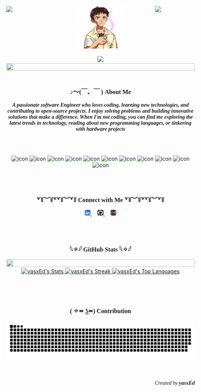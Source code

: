 <div align="center">
    <img align="left" src="https://media3.giphy.com/media/HQp9pMIlKV6zQiBlBi/giphy.gif?cid=6c09b952erryymeydgktb979waq24m3symwhw7athn6w1qq7&ep=v1_internal_gif_by_id&rid=giphy.gif&ct=s" width="21%" style="display:inline;">
    <img align="right" src="https://media3.giphy.com/media/HQp9pMIlKV6zQiBlBi/giphy.gif?cid=6c09b952erryymeydgktb979waq24m3symwhw7athn6w1qq7&ep=v1_internal_gif_by_id&rid=giphy.gif&ct=s" width="21%" style="display:inline;">
    <img src="9429524d-18a3-4f17-b092-ae35c4682ac4_8c92ae4d-1e66-4d3d-8eea-0c71c39696ff.gif" alt="Welcome GIF" width="25%">
    <br><br>
    <img src="https://readme-typing-svg.herokuapp.com/?font=Poppins&size=35&center=true&vCenter=true&width=500&height=70&duration=4000&lines=Hi+There!+👋;+I'm+yasxEd!;" />
    <img src="https://i.imgur.com/dBaSKWF.gif" height="20" width="100%">
</div>

<br/>
<h3 align="center" style="font-family: Poppins;">♪～(￣、￣ ) About Me</h3>
<p align="center" style="font-family: Poppins;"><em><b>A passionate software Engineer  who loves coding, learning new technologies, and contributing to open-source projects. I enjoy solving problems and building innovative solutions that make a difference. When I'm not coding, you can find me exploring the latest trends in technology, reading about new programming languages, or tinkering with hardware projects</b></em></p>

<br><br>

<div align="center">
  <img src="https://techstack-generator.vercel.app/java-icon.svg" alt="icon" width="50" height="50" />
  <img src="https://techstack-generator.vercel.app/python-icon.svg" alt="icon" width="50" height="50" />
  <img src="https://techstack-generator.vercel.app/ts-icon.svg" alt="icon" width="50" height="50" />
  <img src="https://techstack-generator.vercel.app/js-icon.svg" alt="icon"width="50" height="50" />
  <img src="https://techstack-generator.vercel.app/react-icon.svg" alt="icon" width="50" height="50" />
  <img src="https://techstack-generator.vercel.app/mysql-icon.svg" alt="icon" width="50" height="50" />
  <img src="https://techstack-generator.vercel.app/aws-icon.svg" alt="icon" width="50" height="50" />
  <img src="https://techstack-generator.vercel.app/github-icon.svg" alt="icon" width="50" height="50" />
  <img src="https://techstack-generator.vercel.app/prettier-icon.svg" alt="icon" width="50" height="50" />
  <img src="https://techstack-generator.vercel.app/restapi-icon.svg" alt="icon" width="50" height="50" />
  <img src="https://techstack-generator.vercel.app/graphql-icon.svg" alt="icon" width="50" height="50" />
</div>

<br><br>

<h3 align="center" style="font-family: Poppins;">꒷꒦︶꒦꒷꒷꒦︶꒷꒦  Connect with Me  ꒷꒦︶꒦꒷꒷꒦︶꒷꒦</h3>
<p align="center">
    <a href="https://www.linkedin.com/in/">
        <img src="https://raw.githubusercontent.com/tandpfun/skill-icons/65dea6c4eaca7da319e552c09f4cf5a9a8dab2c8/icons/LinkedIn.svg" width="3%" alt="LinkedIn"/>
    </a>
        &nbsp;&nbsp;&nbsp;
    <a href="https://github.com/yasxEd">
        <img src="https://raw.githubusercontent.com/tandpfun/skill-icons/65dea6c4eaca7da319e552c09f4cf5a9a8dab2c8/icons/Github-Dark.svg" width="3% alt="GitHub"/>
    </a>
        &nbsp;&nbsp;&nbsp;
    <a href="mailto:">
        <img src="https://raw.githubusercontent.com/tandpfun/skill-icons/65dea6c4eaca7da319e552c09f4cf5a9a8dab2c8/icons/Gmail-Dark.svg" width="3% alt="Email"/>
    </a>
</p>

<br><br>
<h3 align="center" style="font-family: Poppins;">𓆩✧︎𓆪 GitHub Stats 𓆩✧︎𓆪</h3>
<img src="https://i.imgur.com/dBaSKWF.gif" height="20" width="100%">
<div align="center">
    <a href="https://github-readme-stats.vercel.app">
        <img src="https://github-readme-stats.vercel.app/api?username=yasxEd&theme=dark&show_icons=true&hide_border=true&count_private=true" alt="yasxEd's Stats" height="145"/>
    </a>
    <a href="https://github-readme-streak-stats.herokuapp.com">
        <img src="https://github-readme-streak-stats.herokuapp.com/?user=yasxEd&theme=dark&hide_border=true" alt="yasxEd's Streak" height="145"/>
    </a>
    <a href="https://github-readme-stats.vercel.app/api/top-langs/?username=yasxEd&theme=dark&show_icons=true&hide_border=true&layout=compact">
        <img src="https://github-readme-stats.vercel.app/api/top-langs/?username=yasxEd&theme=dark&show_icons=true&hide_border=true&layout=compact" alt="yasxEd's Top Languages" height="145"/>
    </a>
</div>

<br><br><br>

<h3 align="center" style="font-family: Poppins;">( ✧≖ ͜ʖ≖) Contribution </h3>
<p align="center">
  <img src="https://github.com/yasxEd/yasxEd/blob/output/github-snake-dark.svg" alt="snake gif">
</p>

<br>
<p align="right" style="font-family: Poppins;"><em>Created by <b>yasxEd</b></em></p>
